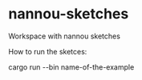 # nannou-sketches

Workspace with nannou sketches

How to run the sketces:

cargo run --bin name-of-the-example


